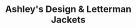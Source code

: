---
title: "Ashley's Design & Letterman Jackets"
url: /oak-harbor/ashleys-design-and-letterman-jackets/
shop: clothes
---